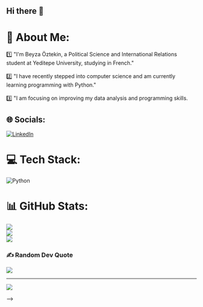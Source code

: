 ## Hi there 👋
# 💫 About Me:
1️⃣ "I'm Beyza Öztekin, a Political Science and International Relations student at Yeditepe University, studying in French."<br><br>2️⃣ "I have recently stepped into computer science and am currently learning programming with Python."<br><br>3️⃣ "I am focusing on improving my data analysis and programming skills.


## 🌐 Socials:
[![LinkedIn](https://img.shields.io/badge/LinkedIn-%230077B5.svg?logo=linkedin&logoColor=white)](https://linkedin.com/in/http://www.linkedin.com/in/beyzaöztekin) 

# 💻 Tech Stack:
![Python](https://img.shields.io/badge/python-3670A0?style=for-the-badge&logo=python&logoColor=ffdd54)
# 📊 GitHub Stats:
![](https://github-readme-stats.vercel.app/api?username=beyza-oztekin&theme=dark&hide_border=false&include_all_commits=false&count_private=false)<br/>
![](https://github-readme-streak-stats.herokuapp.com/?user=beyza-oztekin&theme=dark&hide_border=false)<br/>
![](https://github-readme-stats.vercel.app/api/top-langs/?username=beyza-oztekin&theme=dark&hide_border=false&include_all_commits=false&count_private=false&layout=compact)

### ✍️ Random Dev Quote
![](https://quotes-github-readme.vercel.app/api?type=horizontal&theme=radical)

---
[![](https://visitcount.itsvg.in/api?id=beyza-oztekin&icon=0&color=0)](https://visitcount.itsvg.in)

<!-- Proudly created with GPRM ( https://gprm.itsvg.in ) -->
-->
